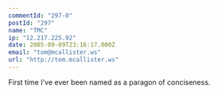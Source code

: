 ```yaml
---
commentId: "297-0"
postId: "297"
name: "TMC"
ip: "12.217.225.92"
date: 2005-09-09T23:16:17.000Z
email: "tom@mcallister.ws"
url: "http://tom.mcallister.ws"
---
```

<p>First time I've ever been named as a paragon of conciseness.</p>